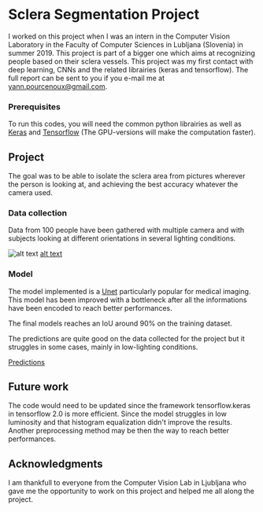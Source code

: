 # Sclera Segmentation Project

I worked on this project when I was an intern in the Computer Vision Laboratory in the Faculty of Computer Sciences in Lubljana (Slovenia) in summer 2019. This project is part of a bigger one which aims at recognizing people based on their sclera vessels.
This project was my first contact with deep learning, CNNs and the related librairies (keras and tensorflow).
The full report can be sent to you if you e-mail me at yann.pourcenoux@gmail.com.

### Prerequisites

To run this codes, you will need the common python librairies as well as [Keras](https://keras.io/) and [Tensorflow](https://www.tensorflow.org/) (The GPU-versions will make the computation faster).

## Project

The goal was to be able to isolate the sclera area from pictures wherever the person is looking at, and achieving the best accuracy whatever the camera used.

### Data collection

Data from 100 people have been gathered with multiple camera and with subjects looking at different orientations in several lighting conditions. 

![alt text](https://github.com/En3rg1/ScleraSegmentationProject/tree/master/figures/orientations.png)
[alt text](https://github.com/En3rg1/ScleraSegmentationProject/tree/master/figures/cameras.png)

### Model

The model implemented is a [Unet](https://link.springer.com/chapter/10.1007/978-3-319-24574-4_28) particularly popular for medical imaging. This model has been improved with a bottleneck after all the informations have been encoded to reach better performances.

The final models reaches an IoU around 90% on the training dataset. 

The predictions are quite good on the data collected for the project but it struggles in some cases, mainly in low-lighting conditions.

[Predictions](https://github.com/En3rg1/ScleraSegmentationProject/tree/master/figures/predictions.png)

## Future work
The code would need to be updated since the framework tensorflow.keras in tensorflow 2.0 is more efficient.
Since the model struggles in low luminosity and that histogram equalization didn't improve the results. Another preprocessing method may be then the way to reach better performances.


## Acknowledgments

I am thankfull to everyone from the Computer Vision Lab in Ljubljana who gave me the opportunity to work on this project and helped me all along the project.

